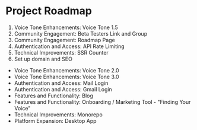 # Project Roadmap

1. Voice Tone Enhancements: Voice Tone 1.5
2. Community Engagement: Beta Testers Link and Group
3. Community Engagement: Roadmap Page
4. Authentication and Access: API Rate Limiting
5. Technical Improvements: SSR Counter
6. Set up domain and SEO

- Voice Tone Enhancements: Voice Tone 2.0
- Voice Tone Enhancements: Voice Tone 3.0
- Authentication and Access: Mail Login
- Authentication and Access: Gmail Login
- Features and Functionality: Blog
- Features and Functionality: Onboarding / Marketing Tool - "Finding Your Voice"
- Technical Improvements: Monorepo
- Platform Expansion: Desktop App
